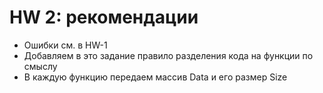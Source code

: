 # HW 2: рекомендации
  - Ошибки см. в HW-1
  - Добавляем в это задание правило разделения кода на функции по смыслу
  - В каждую функцию передаем массив Data и его размер Size  
